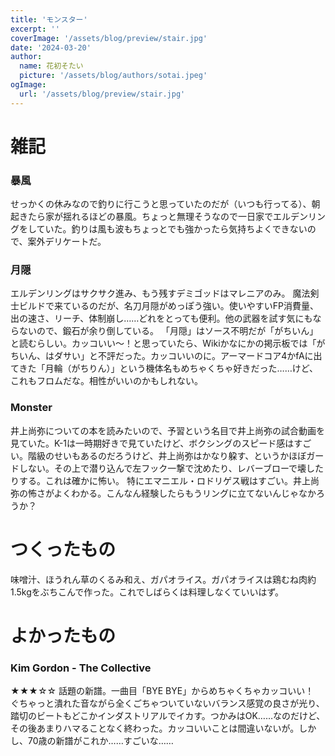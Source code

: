 ```yaml
---
title: 'モンスター'
excerpt: ''
coverImage: '/assets/blog/preview/stair.jpg'
date: '2024-03-20'
author:
  name: 花初そたい
  picture: '/assets/blog/authors/sotai.jpeg'
ogImage:
  url: '/assets/blog/preview/stair.jpg'
---
```

# 雑記
### 暴風
せっかくの休みなので釣りに行こうと思っていたのだが（いつも行ってる）、朝起きたら家が揺れるほどの暴風。ちょっと無理そうなので一日家でエルデンリングをしていた。釣りは風も波もちょっとでも強かったら気持ちよくできないので、案外デリケートだ。

### 月隠
エルデンリングはサクサク進み、もう残すデミゴッドはマレニアのみ。
魔法剣士ビルドで来ているのだが、名刀月隠がめっぽう強い。使いやすいFP消費量、出の速さ、リーチ、体制崩し……どれをとっても便利。他の武器を試す気にもならないので、鍛石が余り倒している。
「月隠」はソース不明だが「がちいん」と読むらしい。カッコいい～！と思っていたら、Wikiかなにかの掲示板では「がちいん、はダサい」と不評だった。カッコいいのに。アーマードコア4かfAに出てきた「月輪（がちりん）」という機体名もめちゃくちゃ好きだった……けど、これもフロムだな。相性がいいのかもしれない。

### Monster
井上尚弥についての本を読みたいので、予習という名目で井上尚弥の試合動画を見ていた。K-1は一時期好きで見ていたけど、ボクシングのスピード感はすごい。階級のせいもあるのだろうけど、井上尚弥はかなり躱す、というかほぼガードしない。その上で潜り込んで左フック一撃で沈めたり、レバーブローで壊したりする。これは確かに怖い。
特にエマニエル・ロドリゲス戦はすごい。井上尚弥の怖さがよくわかる。こんなん経験したらもうリングに立てないんじゃなかろうか？

# つくったもの
味噌汁、ほうれん草のくるみ和え、ガパオライス。ガパオライスは鶏むね肉約1.5kgをぶちこんで作った。これでしばらくは料理しなくていいはず。

# よかったもの
### Kim Gordon - The Collective
★★★☆☆
話題の新譜。一曲目「BYE BYE」からめちゃくちゃカッコいい！　ぐちゃっと潰れた音ながら全くごちゃついていないバランス感覚の良さが光り、踏切のビートもどこかインダストリアルでイカす。つかみはOK……なのだけど、その後あまりハマることなく終わった。カッコいいことは間違いないが。しかし、70歳の新譜がこれか……すごいな……